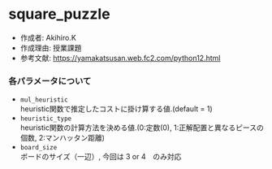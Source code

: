 # square_puzzle

* 作成者: Akihiro.K
* 作成理由: 授業課題
* 参考文献: https://yamakatsusan.web.fc2.com/python12.html

### 各パラメータについて
* ```mul_heuristic```  
heuristic関数で推定したコストに掛け算する値.(default = 1)
* ```heuristic_type```  
heuristic関数の計算方法を決める値.(0:定数(0), 1:正解配置と異なるピースの個数, 2:マンハッタン距離)
* ```board_size```  
ボードのサイズ（一辺）, 今回は 3 or 4　のみ対応

